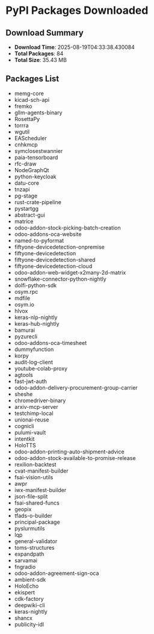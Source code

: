 # PyPI Packages Downloaded

## Download Summary
- **Download Time**: 2025-08-19T04:33:38.430084
- **Total Packages**: 84
- **Total Size**: 35.43 MB

## Packages List
- memg-core
- kicad-sch-api
- fremko
- gllm-agents-binary
- RosettaPy
- torrra
- wgutil
- EAScheduler
- cnhkmcp
- symclosestwannier
- paia-tensorboard
- rfc-draw
- NodeGraphQt
- python-keycloak
- datu-core
- tnzapi
- pg-stage
- rust-crate-pipeline
- pystartgg
- abstract-gui
- matrice
- odoo-addon-stock-picking-batch-creation
- odoo-addons-oca-website
- named-to-pyformat
- fiftyone-devicedetection-onpremise
- fiftyone-devicedetection
- fiftyone-devicedetection-shared
- fiftyone-devicedetection-cloud
- odoo-addon-web-widget-x2many-2d-matrix
- snowflake-connector-python-nightly
- dolfi-python-sdk
- osym.rpc
- mdfile
- osym.io
- hlvox
- keras-nlp-nightly
- keras-hub-nightly
- bamurai
- pyzurecli
- odoo-addons-oca-timesheet
- dummyfunction
- korpy
- audit-log-client
- youtube-colab-proxy
- agtools
- fast-jwt-auth
- odoo-addon-delivery-procurement-group-carrier
- sheshe
- chromedriver-binary
- arxiv-mcp-server
- testchimp-local
- unionai-reuse
- cognicli
- pulumi-vault
- intentkit
- HoloTTS
- odoo-addon-printing-auto-shipment-advice
- odoo-addon-stock-available-to-promise-release
- rexilion-backtest
- cvat-manifest-builder
- fsai-vision-utils
- awpr
- iwx-manifest-builder
- json-file-split
- fsai-shared-funcs
- geopix
- tfads-o-builder
- principal-package
- pyslurmutils
- lqp
- general-validator
- toms-structures
- expandpath
- sarvamai
- fngradio
- odoo-addon-agreement-sign-oca
- ambient-sdk
- HoloEcho
- ekispert
- cdk-factory
- deepwiki-cli
- keras-nightly
- shancx
- publicity-idl
